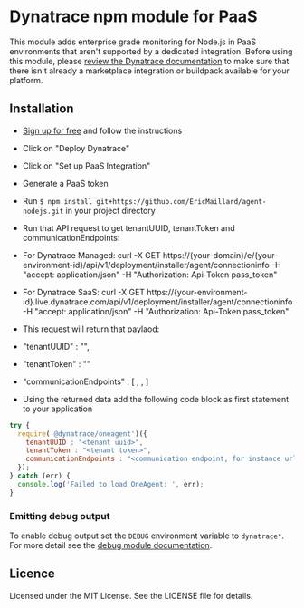 # Dynatrace npm module for PaaS

This module adds enterprise grade monitoring for Node.js in PaaS environments that aren't supported by a dedicated integration.
Before using this module, please [review the Dynatrace documentation](https://www.dynatrace.com/support/help/cloud-platforms/) to
make sure that there isn't already a marketplace integration or buildpack available for your platform.

## Installation

* [Sign up for free](https://www.dynatrace.com/trial/) and follow the instructions
* Click on "Deploy Dynatrace"
* Click on "Set up PaaS Integration"
* Generate a PaaS token
* Run `$ npm install git+https://github.com/EricMaillard/agent-nodejs.git` in your project directory
* Run that API request to get tenantUUID, tenantToken and communicationEndpoints:
* For Dynatrace Managed:
     curl -X GET https://{your-domain}/e/{your-environment-id}/api/v1/deployment/installer/agent/connectioninfo -H "accept: application/json" -H "Authorization: Api-Token pass_token"
* For Dynatrace SaaS:
     curl -X GET https://{your-environment-id}.live.dynatrace.com/api/v1/deployment/installer/agent/connectioninfo -H "accept: application/json" -H "Authorization: Api-Token pass_token"
* This request will return that paylaod:
*    "tenantUUID" : "<tenant uuid>",
*    "tenantToken" : "<tenant token>"
*    "communicationEndpoints" : [ <endpoint1>, <endpoint2>, <endpoint3> ]

* Using the returned data add the following code block as first statement to your application

```js
try {
  require('@dynatrace/oneagent')({
    tenantUUID : "<tenant uuid>",
    tenantToken : "<tenant token>",
    communicationEndpoints : "<communication endpoint, for instance url of an ActiveGate>"
  });
} catch (err) {
  console.log('Failed to load OneAgent: ', err);
}
```

### Emitting debug output

To enable debug output set the `DEBUG` environment variable to `dynatrace*`. For more detail see the [debug module documentation](https://www.npmjs.com/package/debug).

## Licence

Licensed under the MIT License. See the LICENSE file for details.
